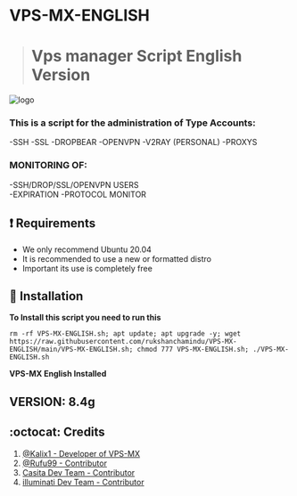 # VPS-MX-ENGLISH


> # Vps manager Script English Version

![logo](https://raw.githubusercontent.com/rukshanchamindu/VPS-MX-ENGLISH/main/Files/VPS-MX-ENGLISH.gif)


### This is a script for the administration of Type Accounts:
  -SSH
  -SSL
  -DROPBEAR
  -OPENVPN
  -V2RAY (PERSONAL)
  -PROXYS


### MONITORING OF: 
  -SSH/DROP/SSL/OPENVPN USERS  
  -EXPIRATION 
  -PROTOCOL MONITOR
  
  
## :heavy_exclamation_mark: Requirements

  * We only recommend Ubuntu 20.04
  * It is recommended to use a new or formatted distro
  * Important its use is completely free


## :book: Installation

**To Install this script you need to run this**

```
rm -rf VPS-MX-ENGLISH.sh; apt update; apt upgrade -y; wget https://raw.githubusercontent.com/rukshanchamindu/VPS-MX-ENGLISH/main/VPS-MX-ENGLISH.sh; chmod 777 VPS-MX-ENGLISH.sh; ./VPS-MX-ENGLISH.sh
```

**VPS-MX English Installed**


## VERSION: 8.4g


## :octocat: Credits

1. [@Kalix1 - Developer of VPS-MX](https://github.com/VPS-MX)
2. [@Rufu99 - Contributor](https://github.com/rudi9999)
3. [Casita Dev Team - Contributor](https://github.com/lacasitamx)
4. [illuminati Dev Team - Contributor](https://github.com//AAAAAEXQOSyIpN2JZ0ehUQ)

